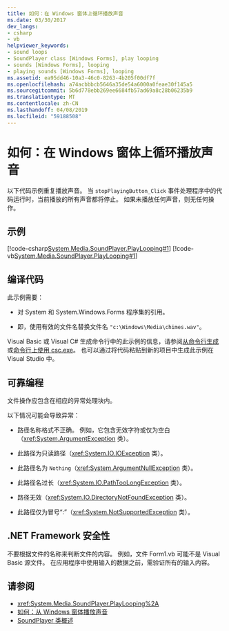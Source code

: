 ```yaml
---
title: 如何：在 Windows 窗体上循环播放声音
ms.date: 03/30/2017
dev_langs:
- csharp
- vb
helpviewer_keywords:
- sound loops
- SoundPlayer class [Windows Forms], play looping
- sounds [Windows Forms], looping
- playing sounds [Windows Forms], looping
ms.assetid: ea95dd46-10a3-46c0-8263-4b205f00df7f
ms.openlocfilehash: a74acbbbcb5646a35de54a6000a0feae30f145a5
ms.sourcegitcommit: 5b6d778ebb269ee6684fb57ad69a8c28b06235b9
ms.translationtype: MT
ms.contentlocale: zh-CN
ms.lasthandoff: 04/08/2019
ms.locfileid: "59188508"
---
```

# <a name="how-to-loop-a-sound-playing-on-a-windows-form"></a>如何：在 Windows 窗体上循环播放声音
以下代码示例重复播放声音。 当 `stopPlayingButton_Click` 事件处理程序中的代码运行时，当前播放的所有声音都将停止。 如果未播放任何声音，则无任何操作。  
  
## <a name="example"></a>示例  
 [!code-csharp[System.Media.SoundPlayer.PlayLooping#1](~/samples/snippets/csharp/VS_Snippets_Winforms/System.Media.SoundPlayer.PlayLooping/CS/Form1.cs#1)]
 [!code-vb[System.Media.SoundPlayer.PlayLooping#1](~/samples/snippets/visualbasic/VS_Snippets_Winforms/System.Media.SoundPlayer.PlayLooping/VB/Form1.vb#1)]  
  
## <a name="compiling-the-code"></a>编译代码  
 此示例需要：  
  
-   对 System 和 System.Windows.Forms 程序集的引用。  
  
-   即，使用有效的文件名替换文件名 `"c:\Windows\Media\chimes.wav"`。  
  
 Visual Basic 或 Visual C# 生成命令行中的此示例的信息，请参阅[从命令行生成](../../../visual-basic/reference/command-line-compiler/building-from-the-command-line.md)或[命令行上使用 csc.exe](../../../csharp/language-reference/compiler-options/command-line-building-with-csc-exe.md)。 也可以通过将代码粘贴到新的项目中生成此示例在 Visual Studio 中。  
  
## <a name="robust-programming"></a>可靠编程  
 文件操作应包含在相应的异常处理块内。  
  
 以下情况可能会导致异常：  
  
-   路径名称格式不正确。 例如，它包含无效字符或仅为空白（<xref:System.ArgumentException> 类）。  
  
-   此路径为只读路径（<xref:System.IO.IOException> 类）。  
  
-   此路径名为 `Nothing`（<xref:System.ArgumentNullException> 类）。  
  
-   此路径名过长（<xref:System.IO.PathTooLongException> 类）。  
  
-   路径无效（<xref:System.IO.DirectoryNotFoundException> 类）。  
  
-   此路径仅为冒号“:”（<xref:System.NotSupportedException> 类）。  
  
## <a name="net-framework-security"></a>.NET Framework 安全性  
 不要根据文件的名称来判断文件的内容。 例如，文件 Form1.vb 可能不是 Visual Basic 源文件。 在应用程序中使用输入的数据之前，需验证所有的输入内容。  
  
## <a name="see-also"></a>请参阅

- <xref:System.Media.SoundPlayer.PlayLooping%2A>
- [如何：从 Windows 窗体播放声音](how-to-play-a-sound-from-a-windows-form.md)
- [SoundPlayer 类概述](soundplayer-class-overview.md)
